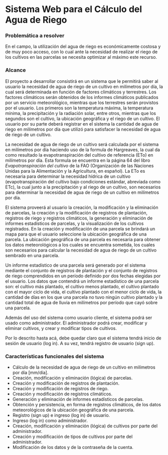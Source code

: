 # Sistema Web para el Cálculo del Agua de Riego
### Problemática a resolver
En el campo, la utilización del agua de riego es económicamente costosa y de muy poco acceso, con lo cual ante la necesidad de realizar el riego de los cultivos en las parcelas se necesita optimizar al máximo este recurso.

### Alcance
El proyecto a desarrollar consistirá en un sistema que le permitirá saber al usuario la necesidad de agua de riego de un cultivo en milímetros por día, la cual será determinada en función de factores climáticos y terrestres. Los factores climáticos serán obtenidos de los informes climáticos publicados por un servicio meteorológico, mientras que los terrestres serán provistos por el usuario. Los primeros son la temperatura máxima, la temperatura mínima, la precipitación y la radiación solar, entre otros, mientras que los segundos son el cultivo, la ubicación geográfica y el riego de un cultivo. El usuario por su parte deberá registrar en el sistema la cantidad de agua de riego en milímetros por día que utilizó para satisfacer la necesidad de agua de riego de un cultivo.

La necesidad de agua de riego de un cultivo será calculada por el sistema en milímetros por día haciendo uso de la formula de Hargreaves, la cual da como resultado la evapotranspiración del cultivo de referencia (ETo) en milímetros por día. Esta formula se encuentra en la página 64 del libro _Evapotranspiración del cultivo_ de la FAO (Organización de las Naciones Unidas para la Alimentación y la Agricultura, en español). La ETo es necesaria para determinar la necesidad hídrica de un cultivo (evapotranspiración del cultivo bajo condiciones estándar, abreviada como ETc), la cual junto a la precipitación y al riego de un cultivo, son necesarios para determinar la necesidad de agua de riego de un cultivo en milímetros por día.

El sistema proveerá al usuario la creación, la modificación y la eliminación de parcelas, la creación y la modificación de registros de plantación, registros de riego y registros climáticos, la generación y eliminación de informes estadísticos de parcelas, y la visualización de los cultivos registrados. En la creación y modificación de una parcela se brindará un mapa para que el usuario seleccione la ubicación geográfica de una parcela. La ubicación geográfica de una parcela es necesaria para obtener los datos meteorológicos a los cuales se encuentra sometida, los cuales son necesarios para calcular la necesidad de agua de riego de un cultivo sembrado en una parcela.

Un informe estadístico de una parcela será generado por el sistema mediante el conjunto de registros de plantación y el conjunto de registros de riego comprendidos en un período definido por dos fechas elegidas por el usuario. Los datos que contendrá un informe estadístico de una parcela son: el cultivo más plantado, el cultivo menos plantado, el cultivo plantado con el mayor ciclo de vida, el cultivo plantado con el menor ciclo de vida, la cantidad de días en los que una parcela no tuvo ningún cultivo plantado y la cantidad total de agua de lluvia en milímetros por período que cayó sobre una parcela.

Además del uso del sistema como usuario cliente, el sistema podrá ser usado como administrador. El administrador podrá crear, modificar y eliminar cultivos, y crear y modificar tipos de cultivos.

Por lo descrito hasta acá, debe quedar claro que el sistema tendrá inicio de sesión de usuario (log in). A su vez, tendrá registro de usuario (sign up).

### Características funcionales del sistema
- Cálculo de la necesidad de agua de riego de un cultivo en milímetros por día [mm/día].
- Creación, modificación y eliminación (lógica) de parcelas.
- Creación y modificación de registros de plantación.
- Creación y modificación de registros de riego.
- Creación y modificación de registros climáticos.
- Generación y eliminación de informes estadísticos de parcelas.
- Obtención y persistencia, en forma de registros climáticos, de los datos meteorológicos de la ubicación geográfica de una parcela.
- Registro (sign up) e ingreso (log in) de usuario.
- Ingreso (log in) como administrador. 
- Creación, modificación y eliminación (lógica) de cultivos por parte del administrador.
- Creación y modificación de tipos de cultivos por parte del administrador.
- Modificación de los datos y de la contraseña de la cuenta.